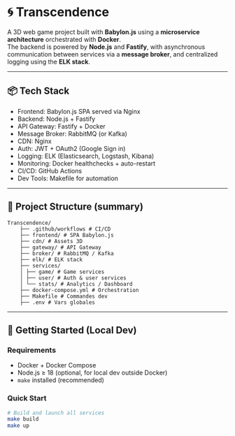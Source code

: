 # 🌀 Transcendence

A 3D web game project built with **Babylon.js** using a **microservice architecture** orchestrated with **Docker**.  
The backend is powered by **Node.js** and **Fastify**, with asynchronous communication between services via a **message broker**, and centralized logging using the **ELK stack**.

---

## 📦 Tech Stack

- Frontend: Babylon.js SPA served via Nginx
- Backend: Node.js + Fastify
- API Gateway: Fastify + Docker
- Message Broker: RabbitMQ (or Kafka)
- CDN: Nginx
- Auth: JWT + OAuth2 (Google Sign in)
- Logging: ELK (Elasticsearch, Logstash, Kibana)
- Monitoring: Docker healthchecks + auto-restart
- CI/CD: GitHub Actions
- Dev Tools: Makefile for automation

---

## 📁 Project Structure (summary)

```
Transcendence/ 
    ├── .github/workflows # CI/CD 
    ├── frontend/ # SPA Babylon.js 
    ├── cdn/ # Assets 3D 
    ├── gateway/ # API Gateway 
    ├── broker/ # RabbitMQ / Kafka 
    ├── elk/ # ELK stack 
    ├── services/ 
    │ ├── game/ # Game services 
    │ ├── user/ # Auth & user services 
    │ └── stats/ # Analytics / Dashboard 
    ├── docker-compose.yml # Orchestration 
    ├── Makefile # Commandes dev 
    ├── .env # Vars globales
```
---

## 🚀 Getting Started (Local Dev)

### Requirements

- Docker + Docker Compose
- Node.js ≥ 18 (optional, for local dev outside Docker)
- `make` installed (recommended)

### Quick Start

```bash
# Build and launch all services
make build
make up

